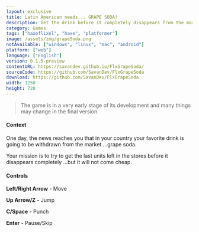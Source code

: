 ```yaml
---
layout: exclusive
title: Latin American needs... GRAPE SODA!
description: Get the drink before it completely disappears from the market!
category: Games
tags: ["haxeflixel", "haxe", "platformer"]
image: /assets/img/grapeSoda.png
notAvailable: ["windows", "linux", "mac", "android"]
platform: ["web"]
language: ["English"]
version: 0.1.5-preview
contentURL: https://savandev.github.io/FlxGrapeSoda/
sourceCode: https://github.com/SavanDev/FlxGrapeSoda
download: https://github.com/SavanDev/FlxGrapeSoda
width: 1250
height: 720
---
```

> The game is in a very early stage of its development and many things may change in the final version.

#### Context

One day, the news reaches you that in your country your favorite drink is going to be withdrawn from the market ...grape soda.

Your mission is to try to get the last units left in the stores before it disappears completely ...but it will not come cheap.

#### Controls

**Left/Right Arrow** - Move

**Up Arrow/Z** - Jump

**C/Space** - Punch

**Enter** - Pause/Skip